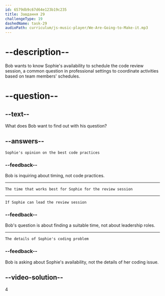 ```yaml
---
id: 6579db9c67d64e123b19c235
title: Завдання 29
challengeType: 19
dashedName: task-29
audioPath: curriculum/js-music-player/We-Are-Going-to-Make-it.mp3
---
```


<!--
AUDIO REFERENCE: 
Bob: "When is best for you?"
-->

# --description--

Bob wants to know Sophie's availability to schedule the code review session, a common question in professional settings to coordinate activities based on team members' schedules.

# --question--

## --text--

What does Bob want to find out with his question?

## --answers--

`Sophie's opinion on the best code practices`

### --feedback--

Bob is inquiring about timing, not code practices.

---

`The time that works best for Sophie for the review session`

---

`If Sophie can lead the review session`

### --feedback--

Bob's question is about finding a suitable time, not about leadership roles.

---

`The details of Sophie's coding problem`

### --feedback--

Bob is asking about Sophie's availability, not the details of her coding issue.

## --video-solution--

4

